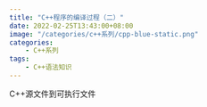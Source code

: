 ```yaml
---
title: "C++程序的编译过程（二）"
date: 2022-02-25T13:43:00+08:00
image: "/categories/c++系列/cpp-blue-static.png"
categories:
    - C++系列
tags:
    - C++语法知识
---
```


C++源文件到可执行文件

